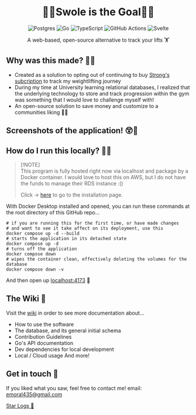 [//]: # "header"
<h1 align="center">🏋️‍♂️Swole is the Goal🏋️‍♂️</h1>

[//]: # "tech stack used"
<div align="center">
   <img src="https://img.shields.io/badge/postgres-%23316192.svg?style=for-the-badge&logo=postgresql&logoColor=white" alt="Postgres" />
   <img src="https://img.shields.io/badge/go-%2300ADD8.svg?style=for-the-badge&logo=go&logoColor=white" alt="Go" />
   <img src="https://img.shields.io/badge/typescript-%23007ACC.svg?style=for-the-badge&logo=typescript&logoColor=white" alt="TypeScript" />
   <img src="https://img.shields.io/badge/github%20actions-%232671E5.svg?style=for-the-badge&logo=githubactions&logoColor=white" alt="GitHub Actions" />
   <img src="https://img.shields.io/badge/svelte-%23f1413d.svg?style=for-the-badge&logo=svelte&logoColor=white" alt="Svelte" />
</div>


[//]: # "catch"
<p align="center">
   A web-based, open-source alternative to track your lifts 🏋️
</p>

## Why was this made? 🤔💭
* Created as a solution to opting out of continuing to buy [Strong's subcription](https://www.strong.app/) to track my weightlifting journey
* During my time at University learning relational databases, I realized that the underlying technology to store and track progression within the gym was something that I would love to challenge myself with!
* An open-source solution to save money and customize to a communities liking 🤩💫

## Screenshots of the application! 😲🚀

## How do I run this locally? 💚🙂
> [!NOTE]\
> This program is fully hosted right now via localhost and package by a Docker container. I would love to host this on AWS, but I do not have the funds to manage their RDS instance :()
>
> Click -> [here](https://docs.docker.com/desktop/install/windows-install/) to go to the installation page.

With Docker Desktop installed and opened, you can run these commands at the root directory of this GitHub repo...
```shell
# if you are running this for the first time, or have made changes
# and want to see it take affect on its deployment, use this
docker compose up -d --build
# starts the application in its detached state
docker compose up -d
# turns off the application
docker compose down
# wipes the container clean, effectively deleting the volumes for the database
docker compose down -v
```
And then open up [localhost:4173](localhost:4173) 💚

## The Wiki 📕
Visit the [wiki](https://github.com/emoral435/swole-goal/wiki) in order to see more documentation about...
* How to use the software
* The database, and its general initial schema
* Contribution Guidelines
* Go's API documentation
* Dev dependencies for local development
* Local / Cloud usage
And more!

## Get in touch 💬
If you liked what you saw, feel free to contact me! email: emoral435@gmail.com

[Star Logs 🚀](https://starlogs.dev/emoral435/swole-goal)
